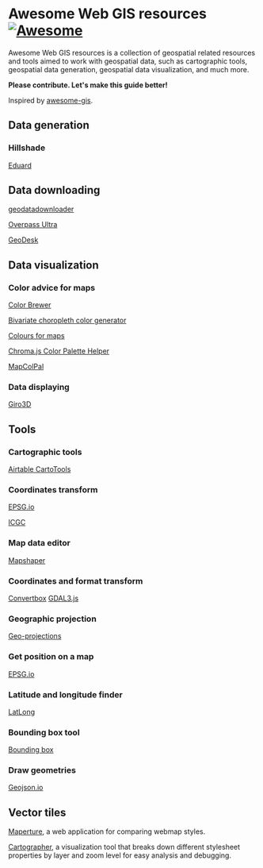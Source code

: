 # Awesome Web GIS resources [![Awesome](https://cdn.rawgit.com/sindresorhus/awesome/d7305f38d29fed78fa85652e3a63e154dd8e8829/media/badge.svg)](https://github.com/fmariv/web-gis-resources)

Awesome Web GIS resources is a collection of geospatial related resources and tools aimed to work with geospatial data, such as cartographic tools, geospatial data generation, geospatial data visualization, and much more.

**Please contribute. Let's make this guide better!**

Inspired by [awesome-gis](https://github.com/sshuair/awesome-gis).

## Data generation

### Hillshade
[Eduard](https://eduard.earth/)

## Data downloading

[geodatadownloader](https://geodatadownloader.com/)

[Overpass Ultra](https://overpass-ultra.trailsta.sh/)

[GeoDesk](http://www.geodesk.com)

## Data visualization

### Color advice for maps

[Color Brewer](https://colorbrewer2.org/#type=sequential&scheme=BuGn&n=3)

[Bivariate choropleth color generator](https://observablehq.com/@benjaminadk/bivariate-choropleth-color-generator)

[Colours for maps](https://observablehq.com/d/ab5d7d5a5d9e9e16)

[Chroma.js Color Palette Helper](https://gka.github.io/palettes)

[MapColPal](https://mapcolpal.org)

### Data displaying

[Giro3D](https://giro3d.org/index.html)

## Tools

### Cartographic tools
[Airtable CartoTools](https://airtable.com/embed/shr864WB1Q2ElGRpN/tblvGdsQDCgSexAAw?backgroundColor=blue&viewControls=on)

### Coordinates transform
[EPSG.io](http://epsg.io/transform#s_srs=4326&t_srs=3857)

[ICGC](https://www.icgc.cat/es/Administracion-y-empresa/Herramientas/Cambia-coordenada-formato/Calculadora)

### Map data editor
[Mapshaper](https://mapshaper.org/)

### Coordinates and format transform
[Convertbox](https://betaportal.icgc.cat/convertbox/)
[GDAL3.js](https://gdal3.js.org/)

### Geographic projection
[Geo-projections](https://www.geo-projections.com/)

### Get position on a map

[EPSG.io](http://epsg.io/map#srs=4326&x=0.000000&y=0.000000&z=1&layer=streets)

### Latitude and longitude finder

[LatLong](https://www.latlong.net/)

### Bounding box tool

[Bounding box](https://boundingbox.klokantech.com/)

### Draw geometries

[Geojson.io](https://geojson.io/#map=2/6.8/-19.3)

## Vector tiles

[Maperture](https://stamen.github.io/maperture), a web application for comparing webmap styles.

[Cartographer](https://chartographer.stamen.com/), a visualization tool that breaks down different stylesheet properties by layer and zoom level for easy analysis and debugging.
